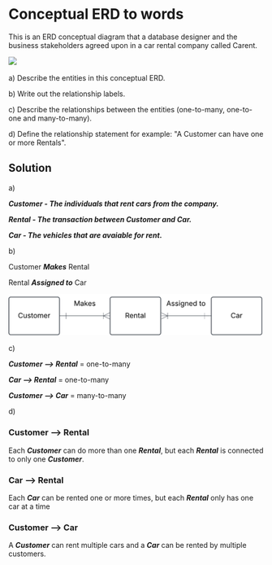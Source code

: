 # Conceptual ERD to words

This is an ERD conceptual diagram that a database designer and the business stakeholders agreed upon in a car rental company called Carent.

<img src = "../assets/image.png" width=300>

a) Describe the entities in this conceptual ERD.

b) Write out the relationship labels.

c) Describe the relationships between the entities (one-to-many, one-to-one and many-to-many).

d) Define the relationship statement for example: "A Customer can have one or more Rentals".

## Solution

a)

***Customer - The individuals that rent cars from the company.***

***Rental - The transaction between Customer and Car.***

***Car - The vehicles that are avaiable for rent.***

b)

Customer ***Makes*** Rental

Rental ***Assigned to*** Car

<img src = "../../assets/image_2_b.png" width=500>


c)

***Customer --> Rental*** = one-to-many

***Car --> Rental*** = one-to-many

***Customer --> Car*** = many-to-many

d)

### Customer --> Rental

Each ***Customer*** can do more than one ***Rental***, but each ***Rental*** is connected to only one ***Customer***.

### Car --> Rental

Each ***Car*** can be rented one or more times, but each ***Rental*** only has one car at a time


### Customer --> Car

A ***Customer*** can rent multiple cars and a ***Car*** can be rented by multiple customers.
